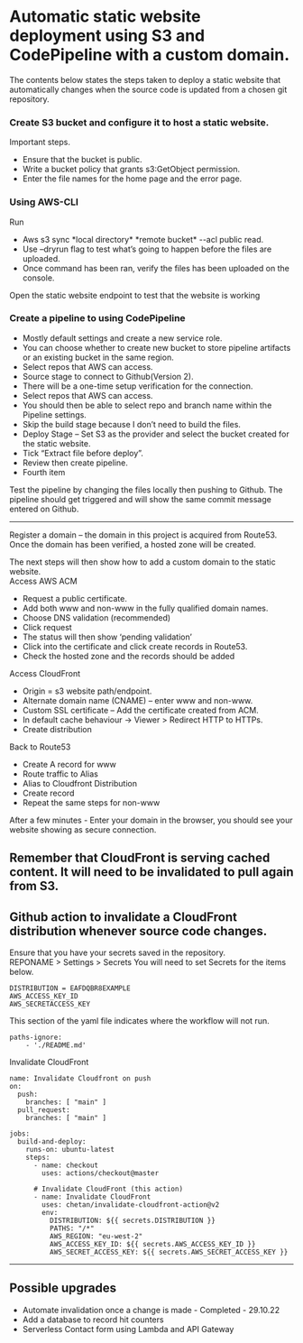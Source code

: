 <h1>Automatic static website deployment using S3 and CodePipeline with a custom domain.</h1>

The contents below states the steps taken to deploy a static website that automatically changes when the source code is updated from a chosen git repository. 

<h3>Create S3 bucket and configure it to host a static website. </h3>
Important steps.
<ul>
  <li>Ensure that the bucket is public.</li>
  <li>Write a bucket policy that grants s3:GetObject permission.</li>
  <li>Enter the file names for the home page and the error page.</li>
</ul>

<h3>Using AWS-CLI</h3>
Run
<ul>
  <li>Aws s3 sync *local directory* *remote bucket* --acl public read.</li>
  <li>Use –dryrun flag to test what’s going to happen before the files are uploaded.</li>
  <li>Once command has been ran, verify the files has been uploaded on the console.</li>
</ul>

Open the static website endpoint to test that the website is working<br>
  
<h3>Create a pipeline to using CodePipeline</h3>
<ul>
  <li>Mostly default settings and create a new service role.</li>
  <li>You can choose whether to create new bucket to store pipeline artifacts or an existing bucket in the same region.</li>
  <li>Select repos that AWS can access.</li>
  <li>Source stage to connect to Github(Version 2).</li>

  <li>There will be a one-time setup verification for the connection.</li>
  <li>Select repos that AWS can access.</li>
  <li>You should then be able to select repo and branch name within the Pipeline settings.</li>
  <li>Skip the build stage because I don’t need to build the files.</li>

  <li>Deploy Stage – Set S3 as the provider and select the bucket created for the static website.</li>
  <li>Tick “Extract file before deploy”.</li>
  <li>Review then create pipeline.</li>
  <li>Fourth item</li>
</ul>
  
Test the pipeline by changing the files locally then pushing to Github.
The pipeline should get triggered and will show the same commit message entered on Github.

---------------------------------------------------------------------------  
Register a domain – the domain in this project is acquired from Route53. <br>
Once the domain has been verified, a hosted zone will be created. 


The next steps will then show how to add a custom domain to the static website.<br>
Access AWS ACM<br>
<ul>
  <li>Request a public certificate.</li>
  <li>Add both www and non-www in the fully qualified domain names.</li>
  <li>Choose DNS validation (recommended)</li>
  <li>Click request</li>
  <li>The status will then show ‘pending validation’</li>
  <li>Click into the certificate and click create records in Route53.</li>
  <li>Check the hosted zone and the records should be added</li>
</ul>

Access CloudFront<br>
<ul>
  <li>Origin = s3 website path/endpoint.</li>
  <li>Alternate domain name (CNAME) – enter www and non-www.</li>
  <li>Custom SSL certificate – Add the certificate created from ACM.</li>
  <li>In default cache behaviour -> Viewer > Redirect HTTP to HTTPs.</li>
  <li>Create distribution</li>
</ul>

Back to Route53<br>
<ul>
  <li>Create A record for www</li>
  <li>Route traffic to Alias</li>
  <li>Alias to Cloudfront Distribution</li>
  <li>Create record</li>
  <li>Repeat the same steps for non-www </li>
</ul>

After a few minutes - Enter your domain in the browser, you should see your website showing as secure connection.

Remember that CloudFront is serving cached content. It will need to be invalidated to pull again from S3.
-------------------------------------------------------------------------------------

<h2>Github action to invalidate a CloudFront distribution whenever source code changes.</h2>

Ensure that you have your secrets saved in the repository. <br>
REPONAME > Settings > Secrets 
You will need to set Secrets for the items below.  


```
DISTRIBUTION = EAFDQBR8EXAMPLE
AWS_ACCESS_KEY_ID
AWS_SECRETACCESS_KEY
```
This section of the yaml file indicates where the workflow will not run.
```
paths-ignore:
    - './README.md'
```   
Invalidate CloudFront

```
name: Invalidate Cloudfront on push
on:
  push:
    branches: [ "main" ]
  pull_request:
    branches: [ "main" ]

jobs:
  build-and-deploy:
    runs-on: ubuntu-latest
    steps:
      - name: checkout
        uses: actions/checkout@master

      # Invalidate CloudFront (this action)
      - name: Invalidate CloudFront
        uses: chetan/invalidate-cloudfront-action@v2
        env:
          DISTRIBUTION: ${{ secrets.DISTRIBUTION }}
          PATHS: "/*"
          AWS_REGION: "eu-west-2"
          AWS_ACCESS_KEY_ID: ${{ secrets.AWS_ACCESS_KEY_ID }}
          AWS_SECRET_ACCESS_KEY: ${{ secrets.AWS_SECRET_ACCESS_KEY }}
```

-------------------------------------------------------------------------------------
<h2>Possible upgrades</h2>
<ul>
<li>Automate invalidation once a change is made - Completed - 29.10.22</li>
<li>Add a database to record hit counters</li>
<li>Serverless Contact form using Lambda and API Gateway</li>
</ul>

